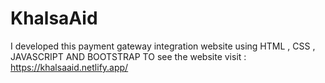 # KhalsaAid
I developed this payment gateway integration website using HTML , CSS , JAVASCRIPT AND BOOTSTRAP 
TO see the website visit : https://khalsaaid.netlify.app/
